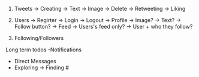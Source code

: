 1. Tweets
    -> Creating
        -> Text
        -> Image
    -> Delete
    -> Retweeting
    -> Liking

2. Users
    -> Regirter
    -> Login
    -> Logout
    -> Profile
        -> Image?
        -> Text?
        -> Follow button?
    -> Feed
        -> Users's feed only?
        -> User + who they follow?

3. Following/Followers


Long term todos
-Notifications
- Direct Messages 
- Exploring
    -> Finding #
